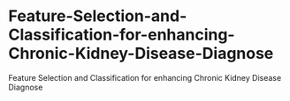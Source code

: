 # Feature-Selection-and-Classification-for-enhancing-Chronic-Kidney-Disease-Diagnose
Feature Selection and Classification for enhancing Chronic Kidney Disease Diagnose
